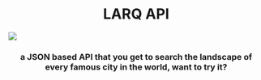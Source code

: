 <h1 align="center">LARQ API</h1>

<img align-items="center" src="https://i.ibb.co/NZgGkzf/Larq-Logo.png"> </img>

<h3 align="center">a JSON based API that you get to search the landscape of every famous city in the world, want to try it?</h3>
